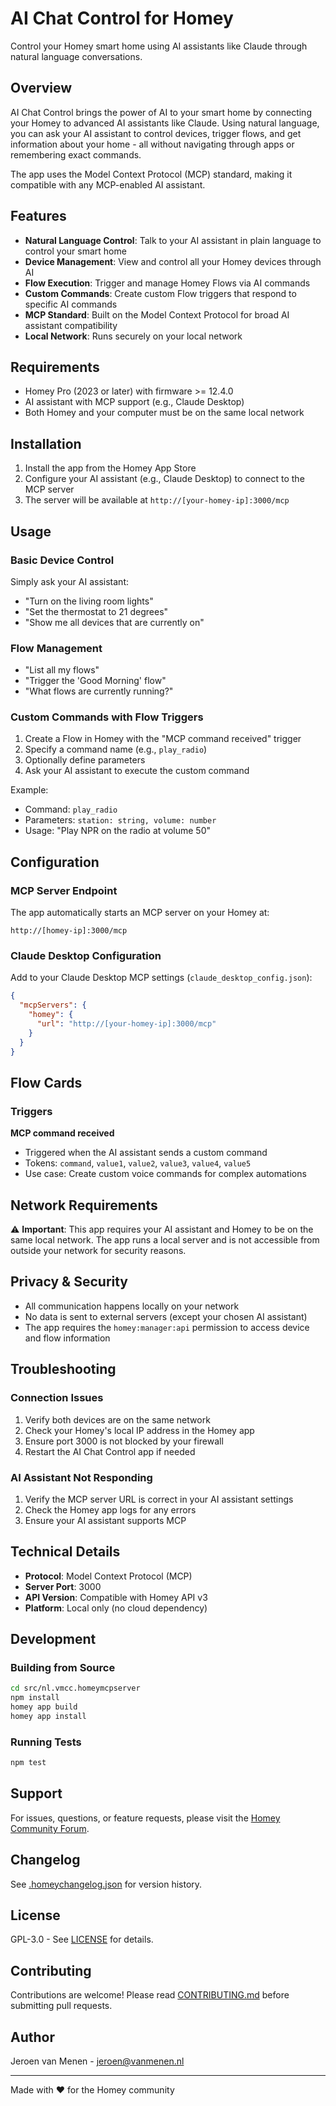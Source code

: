 # AI Chat Control for Homey

Control your Homey smart home using AI assistants like Claude through natural language conversations.

## Overview

AI Chat Control brings the power of AI to your smart home by connecting your Homey to advanced AI assistants like Claude. Using natural language, you can ask your AI assistant to control devices, trigger flows, and get information about your home - all without navigating through apps or remembering exact commands.

The app uses the Model Context Protocol (MCP) standard, making it compatible with any MCP-enabled AI assistant.

## Features

- **Natural Language Control**: Talk to your AI assistant in plain language to control your smart home
- **Device Management**: View and control all your Homey devices through AI
- **Flow Execution**: Trigger and manage Homey Flows via AI commands
- **Custom Commands**: Create custom Flow triggers that respond to specific AI commands
- **MCP Standard**: Built on the Model Context Protocol for broad AI assistant compatibility
- **Local Network**: Runs securely on your local network

## Requirements

- Homey Pro (2023 or later) with firmware >= 12.4.0
- AI assistant with MCP support (e.g., Claude Desktop)
- Both Homey and your computer must be on the same local network

## Installation

1. Install the app from the Homey App Store
2. Configure your AI assistant (e.g., Claude Desktop) to connect to the MCP server
3. The server will be available at `http://[your-homey-ip]:3000/mcp`

## Usage

### Basic Device Control

Simply ask your AI assistant:
- "Turn on the living room lights"
- "Set the thermostat to 21 degrees"
- "Show me all devices that are currently on"

### Flow Management

- "List all my flows"
- "Trigger the 'Good Morning' flow"
- "What flows are currently running?"

### Custom Commands with Flow Triggers

1. Create a Flow in Homey with the "MCP command received" trigger
2. Specify a command name (e.g., `play_radio`)
3. Optionally define parameters
4. Ask your AI assistant to execute the custom command

Example:
- Command: `play_radio`
- Parameters: `station: string, volume: number`
- Usage: "Play NPR on the radio at volume 50"

## Configuration

### MCP Server Endpoint

The app automatically starts an MCP server on your Homey at:
```
http://[homey-ip]:3000/mcp
```

### Claude Desktop Configuration

Add to your Claude Desktop MCP settings (`claude_desktop_config.json`):

```json
{
  "mcpServers": {
    "homey": {
      "url": "http://[your-homey-ip]:3000/mcp"
    }
  }
}
```

## Flow Cards

### Triggers

**MCP command received**
- Triggered when the AI assistant sends a custom command
- Tokens: `command`, `value1`, `value2`, `value3`, `value4`, `value5`
- Use case: Create custom voice commands for complex automations

## Network Requirements

⚠️ **Important**: This app requires your AI assistant and Homey to be on the same local network. The app runs a local server and is not accessible from outside your network for security reasons.

## Privacy & Security

- All communication happens locally on your network
- No data is sent to external servers (except your chosen AI assistant)
- The app requires the `homey:manager:api` permission to access device and flow information

## Troubleshooting

### Connection Issues

1. Verify both devices are on the same network
2. Check your Homey's local IP address in the Homey app
3. Ensure port 3000 is not blocked by your firewall
4. Restart the AI Chat Control app if needed

### AI Assistant Not Responding

1. Verify the MCP server URL is correct in your AI assistant settings
2. Check the Homey app logs for any errors
3. Ensure your AI assistant supports MCP

## Technical Details

- **Protocol**: Model Context Protocol (MCP)
- **Server Port**: 3000
- **API Version**: Compatible with Homey API v3
- **Platform**: Local only (no cloud dependency)

## Development

### Building from Source

```bash
cd src/nl.vmcc.homeymcpserver
npm install
homey app build
homey app install
```

### Running Tests

```bash
npm test
```

## Support

For issues, questions, or feature requests, please visit the [Homey Community Forum](https://community.homey.app/).

## Changelog

See [.homeychangelog.json](src/nl.vmcc.homeymcpserver/.homeychangelog.json) for version history.

## License

GPL-3.0 - See [LICENSE](src/nl.vmcc.homeymcpserver/LICENSE) for details.

## Contributing

Contributions are welcome! Please read [CONTRIBUTING.md](src/nl.vmcc.homeymcpserver/CONTRIBUTING.md) before submitting pull requests.

## Author

Jeroen van Menen - [jeroen@vanmenen.nl](mailto:jeroen@vanmenen.nl)

---

Made with ❤️ for the Homey community
